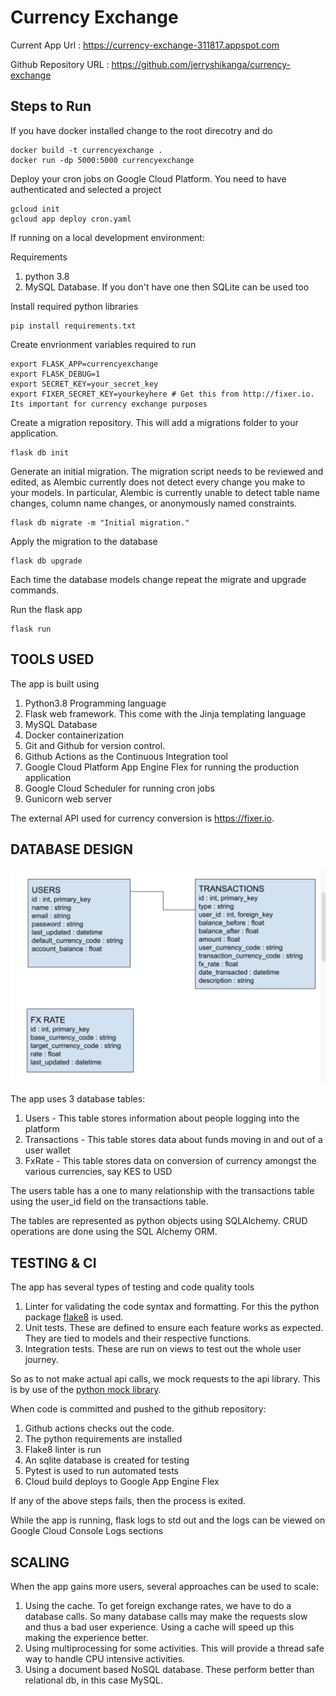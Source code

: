 # Currency Exchange

Current App Url : https://currency-exchange-311817.appspot.com

Github Repository URL : https://github.com/jerryshikanga/currency-exchange

## Steps to Run

If you have docker installed change to the root direcotry and do
```shell
docker build -t currencyexchange .
docker run -dp 5000:5000 currencyexchange
```

Deploy your cron jobs on Google Cloud Platform. You need to have authenticated and selected a project
```shell
gcloud init
gcloud app deploy cron.yaml
```

If running on a local development environment:

Requirements
1. python 3.8
2. MySQL Database. If you don't have one then SQLite can be used too

Install required python libraries
```shell
pip install requirements.txt
```

Create envrionment variables required to run
```shell
export FLASK_APP=currencyexchange
export FLASK_DEBUG=1
export SECRET_KEY=your_secret_key 
export FIXER_SECRET_KEY=yourkeyhere # Get this from http://fixer.io. Its important for currency exchange purposes
```

Create a migration repository. This will add a migrations folder to your application.
```shell
flask db init
```

Generate an initial migration. The migration script needs to be reviewed and edited, as Alembic currently does not detect every change you make to your models. In particular, Alembic is currently unable to detect table name changes, column name changes, or anonymously named constraints. 
```shell
flask db migrate -m "Initial migration."
```

Apply the migration to the database
```shell
flask db upgrade
```

Each time the database models change repeat the migrate and upgrade commands.


Run the flask app
```shell
flask run
```

## TOOLS USED
The app is built using 
1. Python3.8 Programming language
2. Flask web framework. This come with the Jinja templating language
3. MySQL Database 
4. Docker containerization
5. Git and Github for version control.
6. Github Actions as the Continuous Integration tool
7. Google Cloud Platform App Engine Flex for running the production application
8. Google Cloud Scheduler for running cron jobs
9. Gunicorn web server

The external API used for currency conversion is https://fixer.io. 

## DATABASE DESIGN
![Database Design](docs/images/db_design.png)

The app uses 3 database tables:
1. Users - This table stores information about people logging into the platform
2. Transactions - This table stores data about funds moving in and out of a user wallet
3. FxRate - This table stores data on conversion of currency amongst the various currencies, say KES to USD

The users table has a one to many relationship with the transactions table using the user_id field on the transactions table.

The tables are represented as python objects using SQLAlchemy. CRUD operations are done using the SQL Alchemy ORM.

## TESTING & CI
The app has several types of testing and code quality tools
1. Linter for validating the code syntax and formatting. For this the python package [flake8](http://flake8.pycqa.org) is used.
2. Unit tests. These are defined to ensure each feature works as expected. They are tied to models and their respective functions.
3. Integration tests. These are run on views to test out the whole user journey.

So as to not make actual api calls, we mock requests to the api library. This is by use of the [python mock library](https://realpython.com/python-mock-library/).

When code is committed and pushed to the github repository:
1. Github actions checks out the code.
2. The python requirements are installed
3. Flake8 linter is run
4. An sqlite database is created for testing
5. Pytest is used to run automated tests
6. Cloud build deploys to Google App Engine Flex

If any of the above steps fails, then the process is exited.

While the app is running, flask logs to std out and the logs can be viewed on Google Cloud Console Logs sections

## SCALING
When the app gains more users, several approaches can be used to scale:
1. Using the cache. To get foreign exchange rates, we have to do a database calls. So many database calls may make the requests slow and thus a bad user experience. Using a cache will speed up this making the experience better.
2. Using multiprocessing for some activities. This will provide a thread safe way to handle CPU intensive activities.
3. Using a document based NoSQL database. These perform better than relational db, in this case MySQL.


